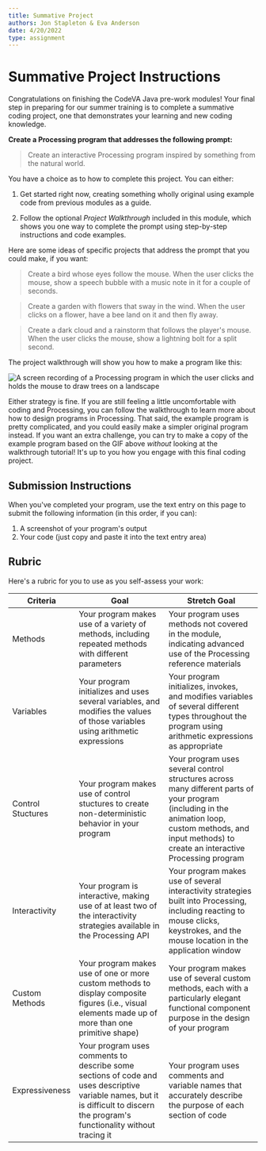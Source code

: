 ```yaml
---
title: Summative Project
authors: Jon Stapleton & Eva Anderson
date: 4/20/2022
type: assignment
---
```


<!-- ::youtube[A video explaining the summative project]{#oXmKJ_tYg34} -->

# Summative Project Instructions

Congratulations on finishing the CodeVA Java pre-work modules! Your final step in preparing for our summer training is to complete a summative coding project, one that demonstrates your learning and new coding knowledge.

**Create a Processing program that addresses the following prompt:**

> Create an interactive Processing program inspired by something from the natural world.

You have a choice as to how to complete this project. You can either:

1. Get started right now, creating something wholly original using example code from previous modules as a guide.

2. Follow the optional *Project Walkthrough* included in this module, which shows you one way to complete the prompt using step-by-step instructions and code examples.

Here are some ideas of specific projects that address the prompt that you could make, if you want:

>Create a bird whose eyes follow the mouse. When the user clicks the mouse, show a speech bubble with a music note in it for a couple of seconds.

> Create a garden with flowers that sway in the wind. When the user clicks on a flower, have a bee land on it and then fly away.

>Create a dark cloud and a rainstorm that follows the player's mouse. When the user clicks the mouse, show a lightning bolt for a split second.

The project walkthrough will show you how to make a program like this:

![A screen recording of a Processing program in which the user clicks and holds the mouse to draw trees on a landscape](64727437)

Either strategy is fine. If you are still feeling a little uncomfortable with coding and Processing, you can follow the walkthrough to learn more about how to design programs in Processing. That said, the example program is pretty complicated, and you could easily make a simpler original program instead. If you want an extra challenge, you can try to make a copy of the example program based on the GIF above *without* looking at the walkthrough tutorial! It's up to you how you engage with this final coding project.

## Submission Instructions

When you've completed your program, use the text entry on this page to submit the following information (in this order, if you can):

1. A screenshot of your program's output
2. Your code (just copy and paste it into the text entry area)

## Rubric

Here's a rubric for you to use as you self-assess your work:

| Criteria  | Goal | Stretch Goal |
| --------- | ---- | ------------ |
| Methods   | Your program makes use of a variety of methods, including repeated methods with different parameters | Your program uses methods not covered in the module, indicating advanced use of the Processing reference materials |
| Variables | Your program initializes and uses several variables, and modifies the values of those variables using arithmetic expressions | Your program initializes, invokes, and modifies variables of several different types throughout the program using arithmetic expressions as appropriate |
| Control Stuctures | Your program makes use of control stuctures to create non-deterministic behavior in your program | Your program uses several control structures across many different parts of your program (including in the animation loop, custom methods, and input methods) to create an interactive Processing program |
| Interactivity | Your program is interactive, making use of at least two of the interactivity strategies available in the Processing API | Your program makes use of several interactivity strategies built into Processing, including reacting to mouse clicks, keystrokes, and the mouse location in the application window |
| Custom Methods | Your program makes use of one or more custom methods to display composite figures (i.e., visual elements made up of more than one primitive shape) | Your program makes use of several custom methods, each with a particularly elegant functional component purpose in the design of your program |
| Expressiveness | Your program uses comments to describe some sections of code and uses descriptive variable names, but it is difficult to discern the program's functionality without tracing it | Your program uses comments and variable names that accurately describe the purpose of each section of code |